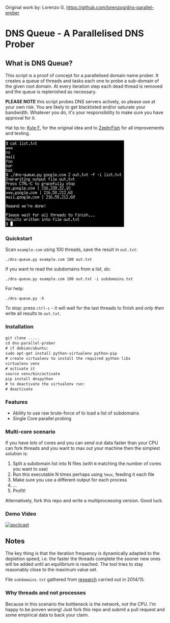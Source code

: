 Original work by: Lorenzo G. https://github.com/lorenzog/dns-parallel-prober

# DNS Queue - A Parallelised DNS Prober

## What is DNS Queue?
This script is a proof of concept for a parallelised domain name prober. It creates a queue of threads and tasks each one to probe a sub-domain of the given root domain. At every iteration step each dead thread is removed and the queue is replenished as necessary.

**PLEASE NOTE** this script probes DNS servers actively, so please use at your own risk. You are likely to get blacklisted and/or saturate your bandwidth. Whatever you do, it's your responsibility to make sure you have approval for it.

Hat tip to: [Kyle F.](https://github.com/radman404) for the original idea and to [ZephrFish](https://github.com/ZephrFish) for all improvements and testing.

![Demo Screenshot](screenshot.png?raw=true "Usage example")

### Quickstart

Scan `example.com` using 100 threads, save the result in `out.txt`:

    ./dns-queue.py example.com 100 out.txt

If you want to read the subdomains from a list, do:

    ./dns-queue.py example.com 100 out.txt -i subdomains.txt

For help:

    ./dns-queue.py -h

To stop: press `ctrl-c` - it will wait for the last threads to finish and *only then* write all results to `out.txt`.

### Installation

    git clone .....
    cd dns-parallel-prober
    # if debian/ubuntu:
    sudo apt-get install python-virtualenv python-pip
    # create virtualenv to install the required python libs
    virtualenv venv
    # activate it
    source venv/bin/activate
    pip install dnspython
    # to deactivate the virtualenv run:
    # deactivate

### Features

- Ability to use raw brute-force of to load a list of subdomains
- Single Core parallel probing

### Multi-core scenario

If you have *lots* of cores and you can send out data faster than your CPU can fork threads and you want to max out your machine then the simplest solution is:

 1. Split a subdomain list into N files (with `N` matching the number of cores you want to use)
 2. Run this executable N times perhaps using `tmux`, feeding it each
    file
 3. Make sure you use a different output for each process
 4. ...
 5. Profit!

Alternatively, fork this repo and write a multiprocessing version. Good
luck.


### Demo Video
[![asciicast](https://asciinema.org/a/16teprhj9hykzrl8hmtyrte2k.png)](https://asciinema.org/a/16teprhj9hykzrl8hmtyrte2k)

## Notes

The key thing is that the iteration frequency is dynamically adapted to the depletion speed, i.e. the faster the threads complete the sooner new ones will be added until an equilibrium is reached. The tool tries to stay reasonably close to the maximum value set.

File `subdomains.txt` gathered from [research](http://haxpo.nl/haxpo2015ams/wp-content/uploads/sites/4/2015/04/D1-P.-Mason-K.-Flemming-A.-Gill-All-Your-Hostnames-Are-Belong-to-Us.pdf) carried out in 2014/15.

### Why threads and not processes

Because in this scenario the bottleneck is the network, not the CPU. I'm happy to be proven wrong! Just fork this repo and submit a pull request and some empirical data to back your claim.
